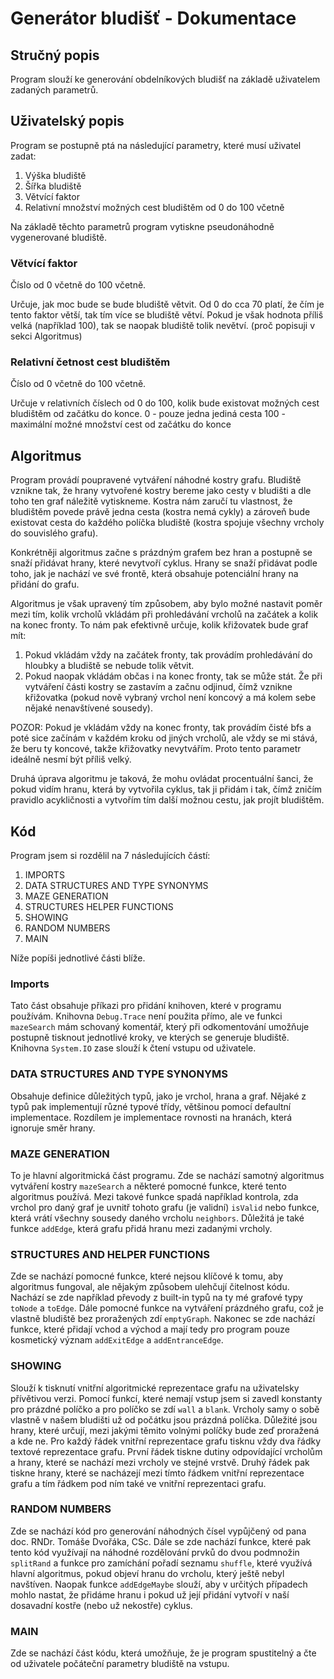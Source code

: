 # Generátor bludišť - Dokumentace

## Stručný popis
Program slouží ke generování obdelníkových bludišť na základě uživatelem zadaných parametrů. 

## Uživatelský popis
Program se postupně ptá na následující parametry, které musí uživatel zadat:
1. Výška bludiště 
2. Šířka bludiště
3. Větvící faktor 
4. Relativní množství možných cest bludištěm od 0 do 100 včetně

Na základě těchto parametrů program vytiskne pseudonáhodně vygenerované bludiště.

### Větvící faktor
Číslo od 0 včetně do 100 včetně. 

Určuje, jak moc bude se bude bludiště větvit. Od 0 do cca 70 platí, že čím je tento faktor větší, tak tím více se bludiště větví. Pokud je však hodnota příliš velká (například 100), tak se naopak bludiště tolik nevětví. (proč popisuji v sekci Algoritmus)

### Relativní četnost cest bludištěm
Číslo od 0 včetně do 100 včetně. 

Určuje v relativních číslech od 0 do 100, kolik bude existovat možných cest bludištěm od začátku do konce. 
0 - pouze jedna jediná cesta
100 - maximální možné množství cest od začátku do konce

## Algoritmus
Program provádí poupravené vytváření náhodné kostry grafu. Bludiště vznikne tak, že hrany vytvořené kostry bereme jako cesty v bludišti a dle toho ten graf náležitě vytiskneme. Kostra nám zaručí tu vlastnost, že bludištěm povede právě jedna cesta (kostra nemá cykly) a zároveň bude existovat cesta do každého políčka bludiště (kostra spojuje všechny vrcholy do souvislého grafu).

Konkrétněji algoritmus začne s prázdným grafem bez hran a postupně se snaží přidávat hrany, které nevytvoří cyklus. Hrany se snaží přidávat podle toho, jak je nachází ve své frontě, která obsahuje potenciální hrany na přidání do grafu.

Algoritmus je však upravený tím způsobem, aby bylo možné nastavit poměr mezi tím, kolik vrcholů vkládám při prohledávání vrcholů na začátek a kolik na konec fronty. To nám pak efektivně určuje, kolik křižovatek bude graf mít: 
1. Pokud vkládám vždy na začátek fronty, tak provádím prohledávání do hloubky a bludiště se nebude tolik větvit.
2. Pokud naopak vkládám občas i na konec fronty, tak se může stát. Že při vytváření části kostry se zastavím a začnu odjinud, čímž vznikne křižovatka (pokud nově vybraný vrchol není koncový a má kolem sebe nějaké nenavštívené sousedy).

POZOR: Pokud je vkládám vždy na konec fronty, tak provádím čisté bfs a poté sice začínám v každém kroku od jiných vrcholů, ale vždy se mi stává, že beru ty koncové, takže křižovatky nevytvářím. Proto tento parametr ideálně nesmí být příliš velký.

Druhá úprava algoritmu je taková, že mohu ovládat procentuální šanci, že pokud vidím hranu, která by vytvořila cyklus, tak ji přidám i tak, čímž zničím pravidlo acykličnosti a vytvořím tím další možnou cestu, jak projít bludištěm.

## Kód

Program jsem si rozdělil na 7 následujících částí:
1. IMPORTS
2. DATA STRUCTURES AND TYPE SYNONYMS
3. MAZE GENERATION
4. STRUCTURES HELPER FUNCTIONS
5. SHOWING
6. RANDOM NUMBERS
7. MAIN

Níže popíši jednotlivé části blíže.

### Imports
Tato část obsahuje příkazi pro přidání knihoven, které v programu používám. Knihovna `Debug.Trace` není použita přímo, ale ve funkci `mazeSearch` mám schovaný komentář, který při odkomentování umožňuje postupně tisknout jednotlivé kroky, ve kterých se generuje bludiště. Knihovna `System.IO` zase slouží k čtení vstupu od uživatele.

### DATA STRUCTURES AND TYPE SYNONYMS
Obsahuje definice důležitých typů, jako je vrchol, hrana a graf. Nějaké z typů pak implementují různé typové třídy, většinou pomocí defaultní implementace. Rozdílem je implementace rovnosti na hranách, která ignoruje směr hrany.

### MAZE GENERATION
To je hlavní algoritmická část programu. Zde se nachází samotný algoritmus vytváření kostry `mazeSearch` a některé pomocné funkce, které tento algoritmus používá. Mezi takové funkce spadá například kontrola, zda vrchol pro daný graf je uvnitř tohoto grafu (je validní) `isValid` nebo funkce, která vrátí všechny sousedy daného vrcholu `neighbors`. Důležitá je také funkce `addEdge`, která grafu přidá hranu mezi zadanými vrcholy.

### STRUCTURES AND HELPER FUNCTIONS
Zde se nachází pomocné funkce, které nejsou klíčové k tomu, aby algoritmus fungoval, ale nějakým způsobem ulehčují čitelnost kódu. Nachází se zde například převody z built-in typů na ty mé grafové typy `toNode` a `toEdge`. Dále pomocné funkce na vytváření prázdného grafu, což je vlastně bludiště bez proražených zdí `emptyGraph`. Nakonec se zde nachází funkce, které přidají vchod a východ a mají tedy pro program pouze kosmetický význam `addExitEdge` a `addEntranceEdge`.

### SHOWING
Slouží k tisknutí vnitřní algoritmické reprezentace grafu na uživatelsky přívětivou verzi. Pomocí funkcí, které nemají vstup jsem si zavedl konstanty pro prázdné políčko a pro políčko se zdí `wall` a `blank`. Vrcholy samy o sobě vlastně v našem bludišti už od počátku jsou prázdná políčka. Důležité jsou hrany, které určují, mezi jakými těmito volnými políčky bude zeď proražená a kde ne. Pro každý řádek vnitřní reprezentace grafu tisknu vždy dva řádky textové reprezentace grafu. První řádek tiskne dutiny odpovídající vrcholům a hrany, které se nachází mezi vrcholy ve stejné vrstvě. Druhý řádek pak tiskne hrany, které se nacházejí mezi tímto řádkem vnitřní reprezentace grafu a tím řádkem pod ním také ve vnitřní reprezentaci grafu.

### RANDOM NUMBERS
Zde se nachází kód pro generování náhodných čísel vypůjčený od pana doc. RNDr. Tomáše Dvořáka, CSc. Dále se zde nachází funkce, které pak tento kód využívají na náhodné rozdělování prvků do dvou podmnožin `splitRand` a funkce pro zamíchání pořadí seznamu `shuffle`, které využívá hlavní algoritmus, pokud objeví hranu do vrcholu, který ještě nebyl navštíven. Naopak funkce `addEdgeMaybe` slouží, aby v určitých případech mohlo nastat, že přidáme hranu i pokud už její přidání vytvoří v naší dosavadní kostře (nebo už nekostře) cyklus.

### MAIN
Zde se nachází část kódu, která umožňuje, že je program spustitelný a čte od uživatele počáteční parametry bludiště na vstupu.